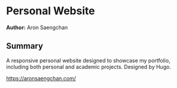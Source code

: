 # Personal Website

**Author:** Aron Saengchan

## Summary
A responsive personal website designed to showcase my portfolio, including both personal and academic projects. Designed by Hugo.

<a href="https://aronsaengchan.com/" target="_blank">https://aronsaengchan.com/</a>